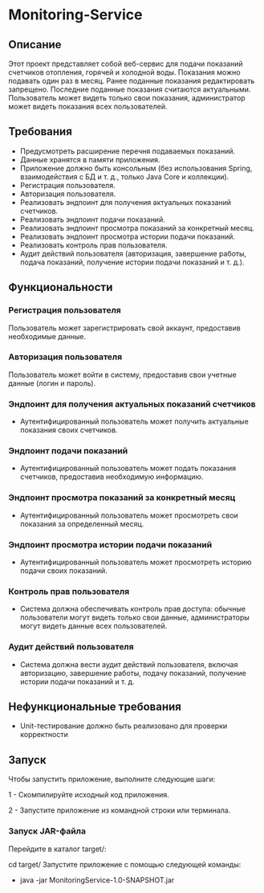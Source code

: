# Monitoring-Service

## Описание

Этот проект представляет собой веб-сервис для подачи показаний счетчиков отопления, горячей и холодной воды. Показания
можно подавать один раз в месяц. Ранее поданные показания редактировать запрещено. Последние поданные показания
считаются актуальными. Пользователь может видеть только свои показания, администратор может видеть показания всех
пользователей.

## Требования

- Предусмотреть расширение перечня подаваемых показаний.
- Данные хранятся в памяти приложения.
- Приложение должно быть консольным (без использования Spring, взаимодействия с БД и т. д., только Java Core и
  коллекции).
- Регистрация пользователя.
- Авторизация пользователя.
- Реализовать эндпоинт для получения актуальных показаний счетчиков.
- Реализовать эндпоинт подачи показаний.
- Реализовать эндпоинт просмотра показаний за конкретный месяц.
- Реализовать эндпоинт просмотра истории подачи показаний.
- Реализовать контроль прав пользователя.
- Аудит действий пользователя (авторизация, завершение работы, подача показаний, получение истории подачи показаний и т.
  д.).

## Функциональности

### Регистрация пользователя

Пользователь может зарегистрировать свой аккаунт, предоставив необходимые данные.

### Авторизация пользователя

Пользователь может войти в систему, предоставив свои учетные данные (логин и пароль).

### Эндпоинт для получения актуальных показаний счетчиков

- Аутентифицированный пользователь может получить актуальные показания своих счетчиков.

### Эндпоинт подачи показаний

- Аутентифицированный пользователь может подать показания счетчиков, предоставив необходимую информацию.

### Эндпоинт просмотра показаний за конкретный месяц

- Аутентифицированный пользователь может просмотреть свои показания за определенный месяц.

### Эндпоинт просмотра истории подачи показаний

- Аутентифицированный пользователь может просмотреть историю подачи своих показаний.

### Контроль прав пользователя

- Система должна обеспечивать контроль прав доступа: обычные пользователи могут видеть только свои данные,
  администраторы могут видеть данные всех пользователей.

### Аудит действий пользователя

- Система должна вести аудит действий пользователя, включая авторизацию, завершение работы, подачу показаний, получение
  истории подачи показаний и т. д.

## Нефункциональные требования

- Unit-тестирование должно быть реализовано для проверки корректности

## Запуск

Чтобы запустить приложение, выполните следующие шаги:

1 - Скомпилируйте исходный код приложения.

2 - Запустите приложение из командной строки или терминала.

### Запуск JAR-файла

Перейдите в каталог target/:

cd target/
Запустите приложение с помощью следующей команды:

- java -jar MonitoringService-1.0-SNAPSHOT.jar
